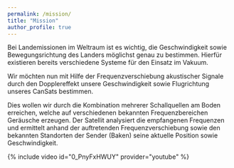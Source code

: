 ```yaml
---
permalink: /mission/
title: "Mission"
author_profile: true
---
```

Bei Landemissionen im Weltraum ist es wichtig, die Geschwindigkeit sowie Bewegungsrichtung des Landers möglichst genau zu bestimmen. Hierfür existieren bereits verschiedene Systeme für den Einsatz im Vakuum.

Wir möchten nun mit Hilfe der Frequenzverschiebung akustischer Signale durch den Dopplereffekt unsere Geschwindigkeit sowie Flugrichtung unseres CanSats bestimmen. 

Dies wollen wir durch die Kombination mehrerer Schallquellen am Boden erreichen, welche auf verschiedenen bekannten Frequenzbereichen Geräusche erzeugen. Der Satellit analysiert die empfangenen Frequenzen und ermittelt anhand der auftretenden Frequenzverschiebung sowie den bekannten Standorten der Sender (Baken) seine aktuelle Position sowie Geschwindigkeit.

{% include video id="0_PnyFxHWUY" provider="youtube" %}
